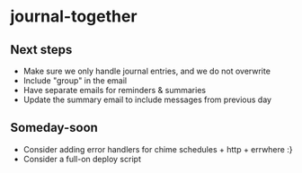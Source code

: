 # journal-together

## Next steps

- Make sure we only handle journal entries, and we do not overwrite
- Include "group" in the email
- Have separate emails for reminders & summaries 
- Update the summary email to include messages from previous day 

## Someday-soon
- Consider adding error handlers for chime schedules + http + errwhere :} 
- Consider a full-on deploy script